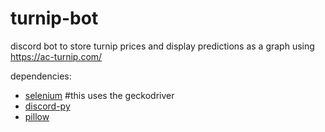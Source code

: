 # turnip-bot
discord bot to store turnip prices and display predictions as a graph using https://ac-turnip.com/

dependencies:
- [selenium](https://www.selenium.dev/) #this uses the geckodriver
- [discord-py](https://discordpy.readthedocs.io/en/latest/)
- [pillow](https://pillow.readthedocs.io/)
